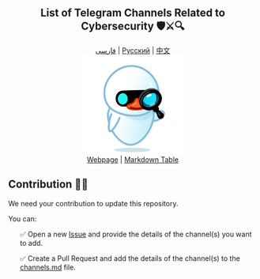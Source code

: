 <div align="center">
  <h2>List of Telegram Channels Related to Cybersecurity 🛡️⚔️🔍</h2>
</div>
<div align="center">
  <a href="./READMEs/README-en.md">فارسی</a> | 
  <a href="./READMEs/README-ru.md">Русский</a> | 
  <a href="./READMEs/README-zh.md">中文</a>
</div>

<div align="center">
  <img src="../src/assets/icon.png" width="200" height="200" alt="Icon">
</div>

<div align="center">
  <a href="https://mehrazino.github.io/tg-cybersec/">Webpage</a> |
  <a href="src/data/channels.md">Markdown Table</a>
</div>

## Contribution 🤝🔄

We need your contribution to update this repository.

You can:

<ul>
  <p>✅ Open a new <a href="https://github.com/mehrazino/tg-cybersec/issues/new">Issue</a> and provide the details of the channel(s) you want to add.</p>
  <p>✅ Create a Pull Request and add the details of the channel(s) to the <a href="./src/data/channels.md">channels.md</a> file.</p>
</ul>
